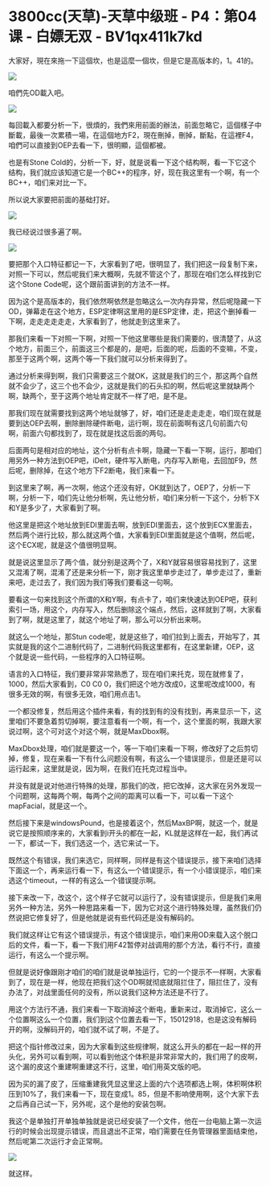 # 3800cc(天草)-天草中级班 - P4：第04课 - 白嫖无双 - BV1qx411k7kd

大家好，現在來拖一下這個坎，也是這麼一個坎，但是它是高版本的，1。41的。

![](img/8861c238c1e4525388b25c86fd60cfb8_1.png)

咱們先OD載入吧。

![](img/8861c238c1e4525388b25c86fd60cfb8_3.png)

每回載入都要分析一下，很煩的，我們來用前面的辦法，前面忽略它，這個樣子中斷載，最後一次累積一場，在這個地方F2，現在刪掉，刪掉，斷點，在這裡F4，咱們可以直接到OEP去看一下，很明顯，這個都被。

也是有Stone Cold的，分析一下，好，就是说看一下这个结构啊，看一下它这个结构，我们就应该知道它是一个BC++的程序，好，现在我这里有一个啊，有一个BC++，咱们来对比一下。

所以说大家要把前面的基础打好。

![](img/8861c238c1e4525388b25c86fd60cfb8_5.png)

我已经说过很多遍了啊。

![](img/8861c238c1e4525388b25c86fd60cfb8_7.png)

要把那个入口特征都记一下，大家看到了吧，很明显了，我们把这一段复制下来，对照一下可以，然后呢我们来大概啊，先就不管这个了，那现在咱们怎么样找到它这个Stone Code呢，这个跟前面讲到的方法不一样。

因为这个是高版本的，我们依然啊依然是忽略这么一次内存异常，然后呢隐藏一下OD，弹幕走在这个地方，ESP定律啊这里用的是ESP定律，走，把这个删掉看一下啊，走走走走走走，大家看到了，他就走到这里来了。

那我们来看一下对照一下啊，对照一下他这里哪些是我们需要的，很清楚了，从这个地方，前面三个，前面这三个都是的，是吧，后面的呢，后面的不变嘛，不变，那至于这两个啊，这两个等一下我们就可以分析来得到了。

通过分析来得到啊，我们只需要这三个就OK，这就是我们的三个，那这两个自然就不会少了，这三个也不会少，这就是我们的石头扣的啊，然后呢这里就缺两个啊，缺两个，至于这两个地址肯定就不一样了吧，是不是。

那我们现在就需要找到这两个地址就够了，好，咱们还是走走走走，咱们现在就是要到达OEP去啊，删除删除硬件断电，运行啊，现在前面啊有这几句前面六句啊，前面六句都找到了，现在就是找这后面的两句。

后面两句是相对应的地址，这个分析有点卡啊，隐藏一下看一下啊，运行，那咱们用另外一种方法到OEP吧，iDelt，硬件写入断电，内存写入断电，去回加F9，然后呢，删除掉，在这个地方下F2断电，我们来看一下。

到这里来了啊，再一次啊，他这个还没有好，OK就到达了，OEP了，分析一下啊，分析一下，咱们先让他分析啊，先让他分析，咱们来分析一下这个，分析下X和Y是多少了，大家看到了啊。

他这里是把这个地址放到EDI里面去啊，放到EDI里面去，这个放到ECX里面去，然后两个进行比较，那么就这两个值，大家看到EDI里面就是这个值啊，然后呢，这个ECX呢，就是这个值很明显啊。

就是说这里显示了两个值，就分别是这两个了，X和Y就容易很容易找到了，这里又混淆了啊，混淆了还是来分析一下，刚才我这里单步走过了，单步走过了，重新来吧，走过去了，我们因为我们等我们要看这一句啊。

要看这一句来找到这个所谓的X和Y啊，有点卡了，咱们来快速达到OEP吧，获利索引一场，用这个，内存写入，然后删除这个端点，然后，这样就到了啊，大家看到了啊，就是这里了，就这个地址了啊，那么可以分析出来啊。

就这么一个地址，那Stun code呢，就是这些了，咱们拉到上面去，开始写了，其实就是我的这个二进制代码了，二进制代码我这里都有，在这里新建，OEP，这个就是说一些代码，一些程序的入口特征啊。

语言的入口特征，我们要非常非常熟悉了，现在咱们来托克，现在就修复了，1000，然后大家看到，C0 C0 0，我们把这个地方改成0，这里呢改成1000，有很多无效的啊，有很多无效，咱们用点击1。

一个都没修复，然后用这个插件来看，有的找到有的没有找到，再来显示一下，这里咱们不要急着剪切掉啊，要注意看有一个啊，有一个，这个里面的啊，我跟大家说过啊，这个可对这个对这个啊，就是MaxDbox啊。

MaxDbox处理，咱们就是要这一个，等一下咱们来看一下啊，修改好了之后剪切掉，修复，现在来看一下有什么问题没有啊，有这么一个错误提示，但是还是可以运行起来，这里就是说，因为啊，在我们在托克过程当中。

并没有就是说对他进行特殊的处理，那我们的改，把它改掉，这大家在另外发现一个问题啊，这每两个啊，每两个之间的距离可以看一下，可以看一下这个mapFacial，就是这一个。

然后接下来是windowsPound，也是接着这个，然后MaxBP啊，就这一个，就是说它是按照顺序来的，大家看到i开头的都在一起，KL就是这样在一起，我们再试一下，都试一下，我们选这一个，选它来试一下。

既然这个有错误，我们来选它，同样啊，同样是有这个错误提示，接下来咱们选择下面这一个，再来运行看一下，有这么一个错误提示，有一个小错误提示，咱们来选这个timeout，一样的有这么一个错误提示啊。

接下来改一下，改这个，这个样子它就可以运行了，没有错误提示，但是我们来用另外一种方法，另外一种思路来看一下，因为它对这个进行特殊处理，虽然我们仍然说把它修复好了，但是他就是说有些代码还是没有解码的。

我们就这样让它有这个错误提示，有这个错误提示，咱们来用OD来载入这个脱口后的文件，看一下，看一下我们用F42暂停对战调用的那个方法，看行不行，直接运行，有这么一个提示啊。

但就是说好像跟刚才咱们的咱们就是说单独运行，它的一个提示不一样啊，大家看到了，现在是一样，他现在把我们这个OD啊就彻底就阻拦住了，阻拦住了，没有办法了，对战里面任何的没有，所以说我们这种方法还是不行了。

用这个方法行不通，我们来看一下取消掉这个断电，重新来过，取消掉它，这么一个位置啊这么一个位置，我们到这个位置去看一下，15012918，也是这没有解码开的啊，没解码开的，咱们就不试了啊，不是了。

把这个指针修改过来，因为大家看到这些规律啊，就这么开头的都在一起一样的开头化，另外可以看到啊，可以看到他这个体积是非常非常大的，我们用了的皮啊，这个漏的皮这个重建啊重建这不行，这里，咱们用英文版的吧。

因为买的漏了皮了，压缩重建我凭显这里这上面的六个选项都选上啊，体积啊体积压到10%了，我们来看一下，现在变成1。85，但是不影响使用啊，这个大家下去之后再自己试一下，另外呢，这个是他的安装包啊。

我这个是单独打开单独单独就是说已经安装了一个文件，他在一台电脑上第一次运行的时候会出现提示错误，而且退出不正常，咱们需要在任务管理器里面结束他，然后呢第二次运行才会正常啊。



![](img/8861c238c1e4525388b25c86fd60cfb8_9.png)

就这样。